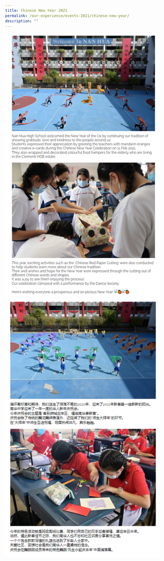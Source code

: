 ```yaml
---
title: Chinese New Year 2021
permalink: /our-experience/events-2021/chinese-new-year/
description: ""
---
```

<img src="/images/cny1.png" style="width:500px">
<br>
<img src="/images/cny2.png" style="width:500px">
<br>